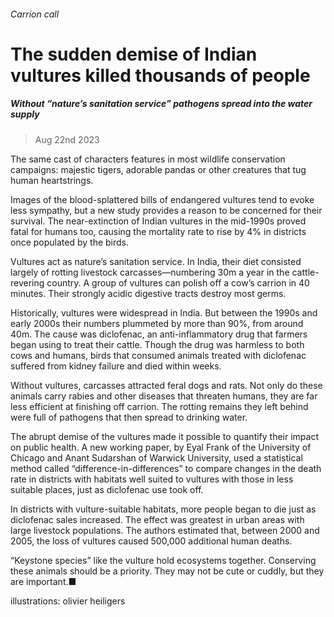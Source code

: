 ###### Carrion call
# The sudden demise of Indian vultures killed thousands of people 
##### Without “nature’s sanitation service” pathogens spread into the water supply 
> Aug 22nd 2023 
The same cast of characters features in most wildlife conservation campaigns: majestic tigers, adorable pandas or other creatures that tug human heartstrings.
Images of the blood-splattered bills of endangered vultures tend to evoke less sympathy, but a new study provides a reason to be concerned for their survival. The near-extinction of Indian vultures in the mid-1990s proved fatal for humans too, causing the mortality rate to rise by 4% in districts once populated by the birds.


Vultures act as nature’s sanitation service. In India, their diet consisted largely of rotting livestock carcasses—numbering 30m a year in the cattle-revering country. A group of vultures can polish off a cow’s carrion in 40 minutes. Their strongly acidic digestive tracts destroy most germs.
Historically, vultures were widespread in India. But between the 1990s and early 2000s their numbers plummeted by more than 90%, from around 40m. The cause was diclofenac, an anti-inflammatory drug that farmers began using to treat their cattle. Though the drug was harmless to both cows and humans, birds that consumed animals treated with diclofenac suffered from kidney failure and died within weeks.
Without vultures, carcasses attracted feral dogs and rats. Not only do these animals carry rabies and other diseases that threaten humans, they are far less efficient at finishing off carrion. The rotting remains they left behind were full of pathogens that then spread to drinking water.
The abrupt demise of the vultures made it possible to quantify their impact on public health. A new working paper, by Eyal Frank of the University of Chicago and Anant Sudarshan of Warwick University, used a statistical method called “difference-in-differences” to compare changes in the death rate in districts with habitats well suited to vultures with those in less suitable places, just as diclofenac use took off.
In districts with vulture-suitable habitats, more people began to die just as diclofenac sales increased. The effect was greatest in urban areas with large livestock populations. The authors estimated that, between 2000 and 2005, the loss of vultures caused 500,000 additional human deaths.
“Keystone species” like the vulture hold ecosystems together. Conserving these animals should be a priority. They may not be cute or cuddly, but they are important.■
illustrations: olivier heiligers
